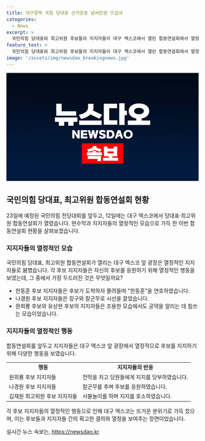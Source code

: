 ```yaml
---
title: 대구경북 국힘 당대표 선거운동 날씨만큼 뜨겁네
categories:
  - News
excerpt: >
  국민의힘 당대표와 최고위원 후보들의 지지자들이 대구 엑스코에서 열린 합동연설회에서 열정적으로 활동했다. 한동훈 후보 지지자들은 열기 넘치는 환영을 했고, 나경원 후보 지지자들은 장구와 칼군무를 선보였다. 반면 원희룡 후보와 유상현 후보의 지지자들은 조용하면서도 열정적으로 공약을 알리는 모습을 보였다. 후보들과 지지자들의 열띤 활동이 대규모 전당대회를 앞두고 고조되고 있다.
feature_text: >
  국민의힘 당대표와 최고위원 후보들의 지지자들이 대구 엑스코에서 열린 합동연설회에서 열정적으로 활동했다. 한동훈 후보 지지자들은 열기 넘치는 환영을 했고, 나경원 후보 지지자들은 장구와 칼군무를 선보였다. 반면 원희룡 후보와 유상현 후보의 지지자들은 조용하면서도 열정적으로 공약을 알리는 모습을 보였다. 후보들과 지지자들의 열띤 활동이 대규모 전당대회를 앞두고 고조되고 있다.
image: '/assets/img/newsdao_breakingnews.jpg'
---
```


<p><img src="/assets/img/newsdao_breakingnews.jpg" alt="implanttips 속보" /></p>

<h2 data-ke-size="size26">국민의힘 당대표, 최고위원 합동연설회 현황</h2>

<p data-ke-size="size16">23일에 예정된 국민의힘 전당대회를 앞두고, 12일에는 대구 엑스코에서 당대표·최고위원 합동연설회가 열렸습니다. 현수막과 지지자들의 열정적인 모습으로 가득 찬 이번 합동연설회 현황을 살펴보겠습니다.</p>

<h3>지지자들의 열정적인 모습</h3>

<p>국민의힘 당대표, 최고위원 합동연설회가 열리는 대구 엑스코 앞 광장은 열정적인 지지자들로 붐볐습니다. 각 후보 지지자들은 자신의 후보를 응원하기 위해 열정적인 행동을 보였는데, 그 중에서 가장 두드러진 것은 무엇일까요?</p>

<ul>
  <li>한동훈 후보 지지자들은 후보가 도착하자 몰려들며 "한동훈"을 연호하였습니다.</li>
  <li>나경원 후보 지지자들은 장구와 칼군무로 시선을 끌었습니다.</li>
  <li>원희룡 후보와 유상현 후보의 지지자들은 조용한 모습에서도 공약을 알리는 데 힘쓰는 모습이었습니다.</li>
</ul>

<h3>지지자들의 열정적인 행동</h3>

<p>합동연설회를 앞두고 지지자들은 대구 엑스코 앞 광장에서 열정적으로 후보를 지지하기 위해 다양한 행동을 보였습니다.</p>

<table>
  <tr>
    <td style="text-align: center; height: 17px;"><b>행동</b></td>
    <td style="text-align: center; height: 17px;"><b>지지자들의 반응</b></td>
  </tr>
  <tr>
    <td>원희룡 후보 지지자들</td>
    <td>천막을 치고 당원들에게 지지를 당부하였습니다.</td>
  </tr>
  <tr>
    <td>나경원 후보 지지자들</td>
    <td>칼군무를 추며 후보를 응원하였습니다.</td>
  </tr>
  <tr>
    <td>김재원 최고위원 후보 지지자들</td>
    <td>사물놀이를 하며 지지를 호소하였습니다.</td>
  </tr>
</table>

<p>각 후보 지지자들의 열정적인 행동으로 인해 대구 엑스코는 뜨거운 분위기로 가득 찼으며, 이는 후보들과 지지자들 간의 확고한 결의와 열정을 보여주는 장면이었습니다.</p>
실시간 뉴스 속보는, <a href="https://newsdao.kr" rel="dofollow">https://newsdao.kr</a>


